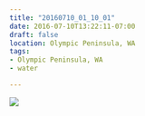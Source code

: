 ```yaml
---
title: "20160710_01_10_01"
date: 2016-07-10T13:22:11-07:00
draft: false
location: Olympic Peninsula, WA
tags:
- Olympic Peninsula, WA
- water

---
```

![](https://d17enza3bfujl8.cloudfront.net/20160710_01_10_01.jpg)
